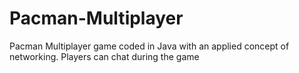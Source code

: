 # Pacman-Multiplayer
Pacman Multiplayer game coded in Java with an applied concept of networking.
Players can chat during the game
